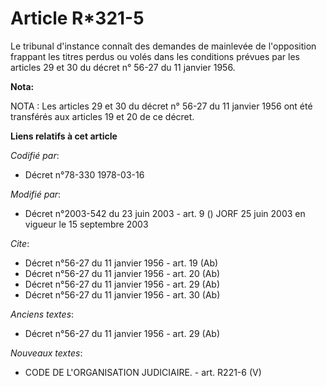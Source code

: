# Article R*321-5

Le tribunal d'instance connaît des demandes de mainlevée de l'opposition frappant les titres perdus ou volés dans les
conditions prévues par les articles 29 et 30 du décret n° 56-27 du 11 janvier 1956.

**Nota:**

NOTA : Les articles 29 et 30 du décret n° 56-27 du 11 janvier 1956 ont été transférés aux articles 19 et 20 de ce décret.

**Liens relatifs à cet article**

_Codifié par_:

  - Décret n°78-330 1978-03-16

_Modifié par_:

  - Décret n°2003-542 du 23 juin 2003 - art. 9 () JORF 25 juin 2003 en vigueur le 15 septembre 2003

_Cite_:

  - Décret n°56-27 du 11 janvier 1956 - art. 19 (Ab)
  - Décret n°56-27 du 11 janvier 1956 - art. 20 (Ab)
  - Décret n°56-27 du 11 janvier 1956 - art. 29 (Ab)
  - Décret n°56-27 du 11 janvier 1956 - art. 30 (Ab)

_Anciens textes_:

  - Décret n°56-27 du 11 janvier 1956 - art. 29 (Ab)

_Nouveaux textes_:

  - CODE DE L'ORGANISATION JUDICIAIRE. - art. R221-6 (V)
